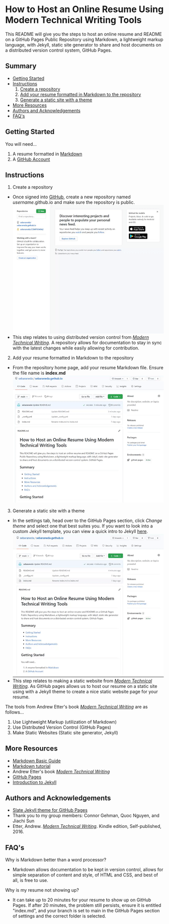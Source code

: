# How to Host an Online Resume Using Modern Technical Writing Tools

This README will give you the steps to host an online resume and README on a GitHub Pages Public Repository using Markdown, a lightweight markup language, with Jekyll, static site generator to share and host documents on a distributed version control system, GitHub Pages.

## Summary

  - [Getting Started](#getting-started)
  - [Instructions](#instructions)
      1. [Create a repository](#create-a-repository)
      2. [Add your resume formatted in Markdown to the repository](#add-your-resume-formatted-in-markdown-to-the-repository)
      3. [Generate a static site with a theme](#generate-a-static-site-with-a-theme)
  - [More Resources](#more-resources)
  - [Authors and Acknowledgements](#authors-and-acknowledgements)
  - [FAQ's](#FAQ's)

## Getting Started
You will need... 
1. A resume formatted in [Markdown](https://www.markdownguide.org/basic-syntax)
2. A [GitHub Account](https://github.com/join)

## Instructions

1. Create a repository
 - Once signed into [GitHub](https://github.com/), create a new repository named _username_.github.io and make sure the repository is public.
  ![](https://github.com/sebaraneda/sebaraneda.gethub.io/blob/main/Step%201.gif)
 - This step relates to using distributed version control from _[Modern Technical Writing][1]_. A repository allows for documentation to stay in sync with the latest changes while easily allowing for contribution.

2. Add your resume formatted in Markdown to the repository
 - From the repository home page, add your resume Markdown file. Ensure the file name is **index.md**
   ![](https://github.com/sebaraneda/sebaraneda.gethub.io/blob/main/Step%202.gif)
3. Generate a static site with a theme
- In the settings tab, head over to the GitHub Pages section, click _Change theme_ and select one that best suites you. If you want to look into a custom Jekyll template, you can view a quick intro to Jekyll [here](https://www.mikedane.com/static-site-generators/jekyll/).
  ![](https://github.com/sebaraneda/sebaraneda.gethub.io/blob/main/Step%203.gif)
- This step relates to making a static website from _[Modern Technical Writing][1]_. As GitHub pages allows us to host our resume on a static site using with a Jekyll theme to create a nice static website page for your resume.

The tools from Andrew Etter's book _[Modern Technical Writing][1]_ are as follows...

 1. Use Lightweight Markup (utilization of Markdown)
 2. Use Distributed Version Control (GitHub Pages)
 3. Make Static Websites (Static site generator, Jekyll)

[1]: <https://www.amazon.ca/Modern-Technical-Writing-Introduction-Documentation-ebook/dp/B01A2QL9SS> "Etter, Andrew. Modern Technical Writing. Kindle edition, Self-published, 2016."

## More Resources
 - [Markdown Basic Guide](https://www.markdownguide.org/basic-syntax)
 - [Markdown tutorial](https://www.markdowntutorial.com/)
 - Andrew Etter's book _[Modern Technical Writing](https://www.amazon.ca/Modern-Technical-Writing-Introduction-Documentation-ebook/dp/B01A2QL9SS)_
 - [GitHub Pages](https://pages.github.com/)
 - [Introduction to Jekyll](https://www.mikedane.com/static-site-generators/jekyll/)

## Authors and Acknowledgements
  - [Slate Jekyll theme for GitHub Pages](https://github.com/pages-themes/slate)
  - Thank you to my group members: Connor Gehman, Quoc Nguyen, and Jiachi Sun
  - Etter, Andrew. _[Modern Technical Writing](https://www.amazon.ca/Modern-Technical-Writing-Introduction-Documentation-ebook/dp/B01A2QL9SS)_. Kindle edition, Self-published, 2016.

## FAQ's
Why is Markdown better than a word processor?
 - Markdown allows documentation to be kept in version control, allows for simple separation of content and style, of HTML and CSS, and best of all, is free to use.

Why is my resume not showing up?
 - It can take up to 20 minutes for your resume to show up on GitHub Pages. If after 20 minutes, the problem still persists, ensure it is entitled "index.md", and your branch is set to main in the GitHub Pages section of settings and the correct folder is selected.
